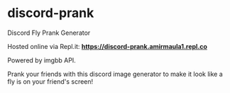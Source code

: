 
# discord-prank

Discord Fly Prank Generator

Hosted online via Repl.it:
**https://discord-prank.amirmaula1.repl.co**
 
Powered by imgbb API.

Prank your friends with this discord image generator to make it look like a fly is on your friend's screen!
